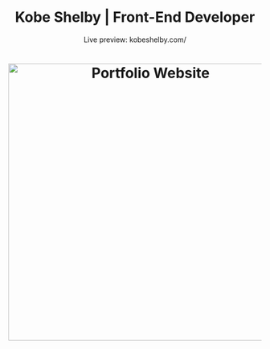 <h1 align="center"> Kobe Shelby | Front-End Developer</h1>
<p align="center"> Live preview: kobeshelby.com/</p>
<h1 align="center"><img src="https://user-images.githubusercontent.com/34294040/195942170-d8ed550c-1198-4878-b419-2db3e3b9d7ce.png" width= "550" alt="Portfolio Website"></h1>



